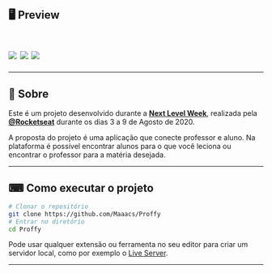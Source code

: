 ## 🖥 Preview

<h1>
  <img src="https://ik.imagekit.io/Maaacs/Proffy/inicial_WcWxo2KS2.png">
  <img src="https://ik.imagekit.io/Maaacs/Proffy/Estudar_cCRWy_pWa6.png">
  <img src="https://ik.imagekit.io/Maaacs/Proffy/Dar_aulas_AKRYFiUz6.png">
</h1>

---

## 📖 Sobre

Este é um projeto desenvolvido durante a **[Next Level Week](https://nextlevelweek.com/)**, realizada pela **[@Rocketseat](https://github.com/Rocketseat)** durante os dias 3 a 9 de Agosto de 2020.

A proposta do projeto é uma aplicação que conecte professor e aluno. Na plataforma é possível encontrar alunos para o que você leciona ou encontrar o professor para a matéria desejada.

---


## ⌨ Como executar o projeto

```bash
# Clonar o repositório
git clone https://github.com/Maaacs/Proffy
# Entrar no diretório
cd Proffy
```

Pode usar qualquer extensão ou ferramenta no seu editor para criar um servidor local, como por exemplo o [Live Server](https:/marketplace.visualstudio.com/items?itemName=ritwickdey.LiveServer).

---
